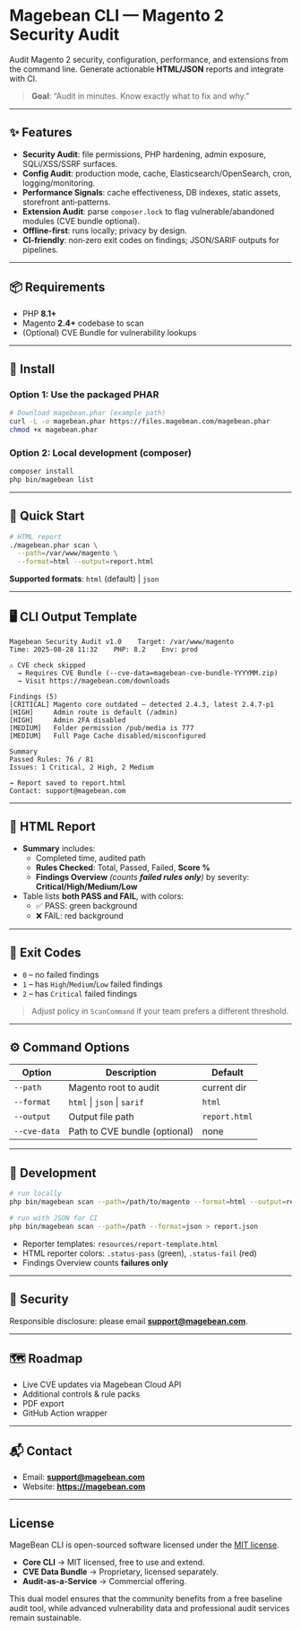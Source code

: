 # Magebean CLI — Magento 2 Security Audit

Audit Magento 2 security, configuration, performance, and extensions from the command line. Generate actionable **HTML/JSON** reports and integrate with CI.

> **Goal**: “Audit in minutes. Know exactly what to fix and why.”

---

## ✨ Features

- **Security Audit**: file permissions, PHP hardening, admin exposure, SQLi/XSS/SSRF surfaces.
- **Config Audit**: production mode, cache, Elasticsearch/OpenSearch, cron, logging/monitoring.
- **Performance Signals**: cache effectiveness, DB indexes, static assets, storefront anti‑patterns.
- **Extension Audit**: parse `composer.lock` to flag vulnerable/abandoned modules (CVE bundle optional).
- **Offline‑first**: runs locally; privacy by design.
- **CI‑friendly**: non‑zero exit codes on findings; JSON/SARIF outputs for pipelines.

---

## 📦 Requirements

- PHP **8.1+**
- Magento **2.4+** codebase to scan
- (Optional) CVE Bundle for vulnerability lookups

---

## 🚀 Install

### Option 1: Use the packaged PHAR
```bash
# Download magebean.phar (example path)
curl -L -o magebean.phar https://files.magebean.com/magebean.phar
chmod +x magebean.phar
```

### Option 2: Local development (composer)
```bash
composer install
php bin/magebean list
```

---

## 🧪 Quick Start

```bash
# HTML report
./magebean.phar scan \
  --path=/var/www/magento \
  --format=html --output=report.html
```

**Supported formats**: `html` (default) | `json`

---

## 🖥️ CLI Output Template

```
Magebean Security Audit v1.0    Target: /var/www/magento
Time: 2025-08-28 11:32    PHP: 8.2    Env: prod

⚠ CVE check skipped
  → Requires CVE Bundle (--cve-data=magebean-cve-bundle-YYYYMM.zip)
  → Visit https://magebean.com/downloads

Findings (5)
[CRITICAL] Magento core outdated — detected 2.4.3, latest 2.4.7-p1
[HIGH]     Admin route is default (/admin)
[HIGH]     Admin 2FA disabled
[MEDIUM]   Folder permission /pub/media is 777
[MEDIUM]   Full Page Cache disabled/misconfigured

Summary
Passed Rules: 76 / 81
Issues: 1 Critical, 2 High, 2 Medium

→ Report saved to report.html
Contact: support@magebean.com
```

---

## 📄 HTML Report

- **Summary** includes:
  - Completed time, audited path
  - **Rules Checked**: Total, Passed, Failed, **Score %**
  - **Findings Overview** *(counts **failed rules only**)* by severity: **Critical/High/Medium/Low**
- Table lists **both PASS and FAIL**, with colors:
  - ✅ PASS: green background
  - ❌ FAIL: red background

---

## 🔢 Exit Codes

- `0` – no failed findings
- `1` – has `High`/`Medium`/`Low` failed findings
- `2` – has `Critical` failed findings

> Adjust policy in `ScanCommand` if your team prefers a different threshold.

---

## ⚙️ Command Options

| Option | Description | Default |
|---|---|---|
| `--path` | Magento root to audit | current dir |
| `--format` | `html` \| `json` \| `sarif` | `html` |
| `--output` | Output file path | `report.html` |
| `--cve-data` | Path to CVE bundle (optional) | none |

---

## 🧩 Development

```bash
# run locally
php bin/magebean scan --path=/path/to/magento --format=html --output=report.html

# run with JSON for CI
php bin/magebean scan --path=/path --format=json > report.json
```

- Reporter templates: `resources/report-template.html`
- HTML reporter colors: `.status-pass` (green), `.status-fail` (red)
- Findings Overview counts **failures only**

---

## 🔐 Security

Responsible disclosure: please email **support@magebean.com**.

---

## 🗺️ Roadmap

- Live CVE updates via Magebean Cloud API
- Additional controls & rule packs
- PDF export
- GitHub Action wrapper

---

## 📬 Contact

- Email: **support@magebean.com**
- Website: **https://magebean.com**

---

## License

MageBean CLI is open-sourced software licensed under the [MIT license](./LICENSE).

- **Core CLI** → MIT licensed, free to use and extend.
- **CVE Data Bundle** → Proprietary, licensed separately.
- **Audit-as-a-Service** → Commercial offering.

This dual model ensures that the community benefits from a free baseline audit tool, while advanced vulnerability data and professional audit services remain sustainable.
